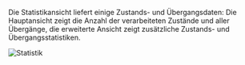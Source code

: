 Die Statistikansicht liefert einige Zustands- und Übergangsdaten: Die Hauptansicht zeigt die Anzahl der verarbeiteten Zustände und aller Übergänge, die erweiterte Ansicht zeigt zusätzliche Zustands- und Übergangsstatistiken.

![Statistik](../screenshots/Statistics.png) 
